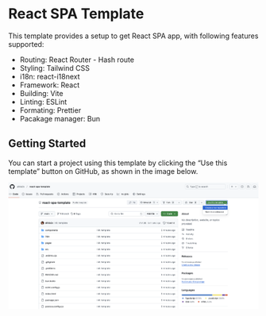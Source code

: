 # React SPA Template

This template provides a setup to get React SPA app, with following features supported: 

- Routing: React Router - Hash route
- Styling: Tailwind CSS
- i18n: react-i18next
- Framework: React
- Building: Vite
- Linting: ESLint
- Formating: Prettier
- Pacakage manager: Bun

## Getting Started

You can start a project using this template by clicking the “Use this template” button on GitHub, as shown in the image below.

![Use this template button of GitHub](assets/useTemplate.png)
